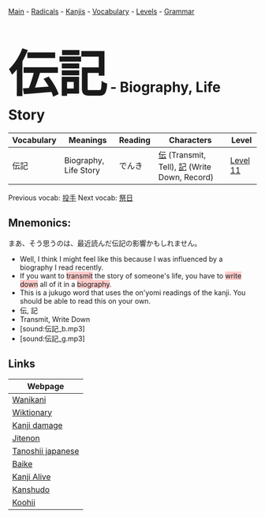 <style> bigfont {font-size: 100px}</style>
[Main](../README.md) -
[Radicals](../radicals.md) -
[Kanjis](../kanjis.md) -
[Vocabulary](../vocabulary.md) -
[Levels](../levels.md) -
[Grammar](../grammar.md)
# <bigfont> 伝記</bigfont> - Biography, Life Story 

| Vocabulary | Meanings | Reading | Characters | Level |
| --- | --- | --- | --- | --- |
| 伝記 | Biography, Life Story | でんき |  [伝](../kanjis/伝.md) (Transmit, Tell), [記](../kanjis/記.md) (Write Down, Record) | [Level 11](../levels/wk_level11.md) |

Previous vocab: [投手](投手.md) Next vocab: [祭日](祭日.md) 

## Mnemonics:
まあ、そう思うのは、最近読んだ伝記の影響かもしれません。
* Well, I think I might feel like this because I was influenced by a biography I read recently.
* If you want to <span style="background-color:#ffcccb"> transmit</span> the story of someone's life, you have to <span style="background-color:#ffcccb"> write down</span> all of it in a <span style="background-color:#ffcccb"> biography</span>.
* This is a jukugo word that uses the on'yomi readings of the kanji. You should be able to read this on your own.
* 伝, 記
* Transmit, Write Down
* [sound:伝記_b.mp3]
* [sound:伝記_g.mp3]


## Links 

| Webpage |
| --- |
| [Wanikani          ](https://www.wanikani.com/kanji/伝記) |
| [Wiktionary        ](https://en.wiktionary.org/wiki/伝記) |
| [Kanji damage      ](http://www.kanjidamage.com/kanji/search?utf8=✓&q=伝記) |
| [Jitenon           ](https://jitenon.com/kanji/伝記) |
| [Tanoshii japanese ](https://www.tanoshiijapanese.com/dictionary/kanji.cfm?k=伝記) |
| [Baike             ](https://baike.baidu.com/item/伝記) |
| [Kanji Alive       ](https://app.kanjialive.com/伝記) |
| [Kanshudo          ](https://www.kanshudo.com/searchmn?q=伝記) |
| [Koohii            ](https://kanji.koohii.com/study/kanji/伝記) |
